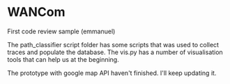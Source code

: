 # WANCom

First code review sample (emmanuel)

The path_classifier script folder has some scripts that was used to collect traces and populate the database. The vis.py has a number of visualisation tools that can help us at the beginning. 

The prototype with google map API haven't finished. I'll keep updating it.
